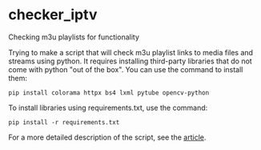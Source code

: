 # checker_iptv
Checking m3u playlists for functionality


Trying to make a script that will check m3u playlist links to media files and streams using python.
It requires installing third-party libraries that do not come with python "out of the box". You can use the command to install them:

`pip install colorama httpx bs4 lxml pytube opencv-python`

To install libraries using requirements.txt, use the command:

`pip install -r requirements.txt`

For a more detailed description of the script, see the [article](https://codeby.net/threads/nemnogo-ob-iptv-ili-proverka-m3u-s-pomoschju-python-chast-02.81159/).
